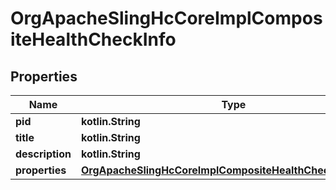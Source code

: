 
# OrgApacheSlingHcCoreImplCompositeHealthCheckInfo

## Properties
Name | Type | Description | Notes
------------ | ------------- | ------------- | -------------
**pid** | **kotlin.String** |  |  [optional]
**title** | **kotlin.String** |  |  [optional]
**description** | **kotlin.String** |  |  [optional]
**properties** | [**OrgApacheSlingHcCoreImplCompositeHealthCheckProperties**](OrgApacheSlingHcCoreImplCompositeHealthCheckProperties.md) |  |  [optional]



